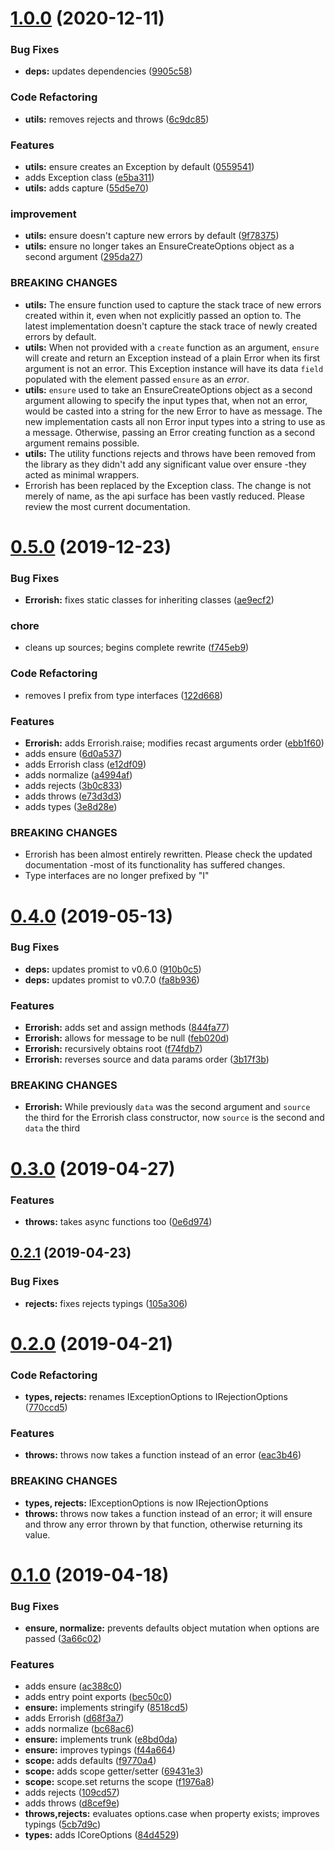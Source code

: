 # [1.0.0](https://github.com/rafamel/errorish/compare/v0.5.0...v1.0.0) (2020-12-11)


### Bug Fixes

* **deps:** updates dependencies ([9905c58](https://github.com/rafamel/errorish/commit/9905c58a4979df48219823a3b5308bbe2eb7962c))


### Code Refactoring

* **utils:** removes rejects and throws ([6c9dc85](https://github.com/rafamel/errorish/commit/6c9dc853d85ec2a56314d77fd45a402919643c92))


### Features

* **utils:** ensure creates an Exception by default ([0559541](https://github.com/rafamel/errorish/commit/0559541cc51bb93aea892b5738e35558613e774b))
* adds Exception class ([e5ba311](https://github.com/rafamel/errorish/commit/e5ba311984a1e0233711b66e88bea48259780fb6))
* **utils:** adds capture ([55d5e70](https://github.com/rafamel/errorish/commit/55d5e703b8637f5822cdbc195be6d04cb0807dbd))


### improvement

* **utils:** ensure doesn't capture new errors by default ([9f78375](https://github.com/rafamel/errorish/commit/9f7837529697a9bbdb04f9da48323a3551f75161))
* **utils:** ensure no longer takes an EnsureCreateOptions object as a second argument ([295da27](https://github.com/rafamel/errorish/commit/295da279365290d119d4e36b66b30729c1d69eea))


### BREAKING CHANGES

* **utils:** The ensure function used to capture the stack trace of new errors created within
it, even when not explicitly passed an option to. The latest implementation doesn't capture the
stack trace of newly created errors by default.
* **utils:** When not provided with a `create` function as an argument, `ensure` will create and
return an Exception instead of a plain Error when its first argument is not an error. This Exception
instance will have its data `field` populated with the element passed `ensure` as an *error*.
* **utils:** `ensure` used to take an EnsureCreateOptions object as a second argument allowing
to specify the input types that, when not an error, would be casted into a string for the new Error
to have as message. The new implementation casts all non Error input types into a string to use as a
message. Otherwise, passing an Error creating function as a second argument remains possible.
* **utils:** The utility functions rejects and throws have been removed from the library as they didn't add any significant value over ensure -they acted as minimal wrappers.
* Errorish has been replaced by the Exception class. The change is not merely of name, as the api surface has been vastly reduced. Please review the most current documentation.



# [0.5.0](https://github.com/rafamel/errorish/compare/v0.4.0...v0.5.0) (2019-12-23)


### Bug Fixes

* **Errorish:** fixes static classes for inheriting classes ([ae9ecf2](https://github.com/rafamel/errorish/commit/ae9ecf2adedec9f66240d81f2dd1f0fcbacca399))


### chore

* cleans up sources; begins complete rewrite ([f745eb9](https://github.com/rafamel/errorish/commit/f745eb957b3b69240075f16545c27d796161c1cb))


### Code Refactoring

* removes I prefix from type interfaces ([122d668](https://github.com/rafamel/errorish/commit/122d66849bad51b9f7fcc49be2fa8df9501689d9))


### Features

* **Errorish:** adds Errorish.raise; modifies recast arguments order ([ebb1f60](https://github.com/rafamel/errorish/commit/ebb1f602107ca2aad45e0c8d7148874d41ca2fbc))
* adds ensure ([6d0a537](https://github.com/rafamel/errorish/commit/6d0a5375d151c17cdec4e32a740cc2abb7606344))
* adds Errorish class ([e12df09](https://github.com/rafamel/errorish/commit/e12df0963b51ed5d7cedebbbe5a38bd3bd8f19b9))
* adds normalize ([a4994af](https://github.com/rafamel/errorish/commit/a4994af3c23dac39709baa2a686d275b9ea4e45f))
* adds rejects ([3b0c833](https://github.com/rafamel/errorish/commit/3b0c8335ccaf9f2a08dc29e10612dea97f13223a))
* adds throws ([e73d3d3](https://github.com/rafamel/errorish/commit/e73d3d30275088ebb22c95ac8c2f1b9c13096413))
* adds types ([3e8d28e](https://github.com/rafamel/errorish/commit/3e8d28ec6e1cd2bcfa74deefa5b83892c73043bc))


### BREAKING CHANGES

* Errorish has been almost entirely rewritten. Please check the updated documentation
-most of its functionality has suffered changes.
* Type interfaces are no longer prefixed by "I"



# [0.4.0](https://github.com/rafamel/errorish/compare/v0.3.0...v0.4.0) (2019-05-13)


### Bug Fixes

* **deps:** updates promist to v0.6.0 ([910b0c5](https://github.com/rafamel/errorish/commit/910b0c5))
* **deps:** updates promist to v0.7.0 ([fa8b936](https://github.com/rafamel/errorish/commit/fa8b936))


### Features

* **Errorish:** adds set and assign methods ([844fa77](https://github.com/rafamel/errorish/commit/844fa77))
* **Errorish:** allows for message to be null ([feb020d](https://github.com/rafamel/errorish/commit/feb020d))
* **Errorish:** recursively obtains root ([f74fdb7](https://github.com/rafamel/errorish/commit/f74fdb7))
* **Errorish:** reverses source and data params order ([3b17f3b](https://github.com/rafamel/errorish/commit/3b17f3b))


### BREAKING CHANGES

* **Errorish:** While previously `data` was the second argument and `source` the third for the
Errorish class constructor, now `source` is the second and `data` the third



# [0.3.0](https://github.com/rafamel/errorish/compare/v0.2.1...v0.3.0) (2019-04-27)


### Features

* **throws:** takes async functions too ([0e6d974](https://github.com/rafamel/errorish/commit/0e6d974))



## [0.2.1](https://github.com/rafamel/errorish/compare/v0.2.0...v0.2.1) (2019-04-23)


### Bug Fixes

* **rejects:** fixes rejects typings ([105a306](https://github.com/rafamel/errorish/commit/105a306))



# [0.2.0](https://github.com/rafamel/errorish/compare/v0.1.0...v0.2.0) (2019-04-21)


### Code Refactoring

* **types, rejects:** renames IExceptionOptions to IRejectionOptions ([770ccd5](https://github.com/rafamel/errorish/commit/770ccd5))


### Features

* **throws:** throws now takes a function instead of an error ([eac3b46](https://github.com/rafamel/errorish/commit/eac3b46))


### BREAKING CHANGES

* **types, rejects:** IExceptionOptions is now IRejectionOptions
* **throws:** throws now takes a function instead of an error; it will ensure and throw any error
thrown by that function, otherwise returning its value.



# [0.1.0](https://github.com/rafamel/errorish/compare/d68f3a7...v0.1.0) (2019-04-18)


### Bug Fixes

* **ensure, normalize:** prevents defaults object mutation when options are passed ([3a66c02](https://github.com/rafamel/errorish/commit/3a66c02))


### Features

* adds ensure ([ac388c0](https://github.com/rafamel/errorish/commit/ac388c0))
* adds entry point exports ([bec50c0](https://github.com/rafamel/errorish/commit/bec50c0))
* **ensure:** implements stringify ([8518cd5](https://github.com/rafamel/errorish/commit/8518cd5))
* adds Errorish ([d68f3a7](https://github.com/rafamel/errorish/commit/d68f3a7))
* adds normalize ([bc68ac6](https://github.com/rafamel/errorish/commit/bc68ac6))
* **ensure:** implements trunk ([e8bd0da](https://github.com/rafamel/errorish/commit/e8bd0da))
* **ensure:** improves typings ([f44a664](https://github.com/rafamel/errorish/commit/f44a664))
* **scope:** adds defaults ([f9770a4](https://github.com/rafamel/errorish/commit/f9770a4))
* **scope:** adds scope getter/setter ([69431e3](https://github.com/rafamel/errorish/commit/69431e3))
* **scope:** scope.set returns the scope ([f1976a8](https://github.com/rafamel/errorish/commit/f1976a8))
* adds rejects ([109cd57](https://github.com/rafamel/errorish/commit/109cd57))
* adds throws ([d8cef9e](https://github.com/rafamel/errorish/commit/d8cef9e))
* **throws,rejects:** evaluates options.case when property exists; improves typings ([5cb7d9c](https://github.com/rafamel/errorish/commit/5cb7d9c))
* **types:** adds ICoreOptions ([84d4529](https://github.com/rafamel/errorish/commit/84d4529))



